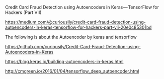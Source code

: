 Credit Card Fraud Detection using Autoencoders in Keras — TensorFlow for Hackers (Part VII)

https://medium.com/@curiousily/credit-card-fraud-detection-using-autoencoders-in-keras-tensorflow-for-hackers-part-vii-20e0c85301bd

The following is about the Autoencoder by keras and tensorflow 

https://github.com/curiousily/Credit-Card-Fraud-Detection-using-Autoencoders-in-Keras

https://blog.keras.io/building-autoencoders-in-keras.html

http://cmgreen.io/2016/01/04/tensorflow_deep_autoencoder.html
